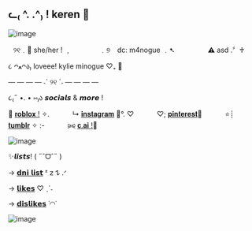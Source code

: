 ᓚ₍ ^. .^₎ ! keren 🐾
-

![image](https://github.com/user-attachments/assets/a36e55df-2291-40f2-864a-1d729a07f52e)



⠀୨୧﹒🦕 she/her ! ﹐
⠀ ⠀ ⠀ ⠀﹒୭ dc: m4nogue ﹒➷ 
 ⠀ ⠀ ⠀⠀ ⚠ asd .〞♰

૮ ᴖﻌᴖა₎  loveee! kylie minogue ♡₊ 🌷


— — — —  ˗ˋ ୨୧ ˊ˗ — — — —  


૮₍˶ •. • ⑅₎ა 𝙨𝙤𝙘𝙞𝙖𝙡𝙨 & 𝙢𝙤𝙧𝙚 !

🌈 [𝐫𝐨𝐛𝐥𝐨𝐱 !](https://www.roblox.com/users/2795609521/profile) ✧.  ⠀ ⠀ ⠀    ↳ [𝐢𝐧𝐬𝐭𝐚𝐠𝐫𝐚𝐦](https://www.instagram.com/kerenjungerrr/) 🧸°. ♡  ⠀ ⠀ ⠀    ♡; [𝐩𝐢𝐧𝐭𝐞𝐫𝐞𝐬𝐭](https://za.pinterest.com/cynslvr/)🦎  ⠀ ⠀ ⠀    ⭐┊ [𝐭𝐮𝐦𝐛𝐥𝐫](https://www.tumblr.com/blog/m4nogue) ✧ :-  ⠀ ⠀ ⠀    ⪩⪨ [𝐜.𝐚𝐢 !](https://character.ai/profile/cynslvr)🍭


![image](https://github.com/user-attachments/assets/a77afb35-6def-4fb6-a727-587cfd510b6c)


✨𝙡𝙞𝙨𝙩𝙨! ( ˶ˆᗜˆ˵ )

→ [𝗱𝗻𝗶 𝗹𝗶𝘀𝘁](https://github.com/m4nogue/dni-list-) ᶻ 𝗓 𐰁 .ᐟ

→ [𝗹𝗶𝗸𝗲𝘀](https://github.com/m4nogue/likes)  ♡ ˎˊ˗

→ [𝗱𝗶𝘀𝗹𝗶𝗸𝗲𝘀](https://github.com/m4nogue/dislikes) ˙◠˙

![image](https://github.com/user-attachments/assets/5657aa9f-d2e0-42d0-84b9-570fb5726138)
